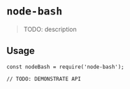 # `node-bash`

> TODO: description

## Usage

```
const nodeBash = require('node-bash');

// TODO: DEMONSTRATE API
```
